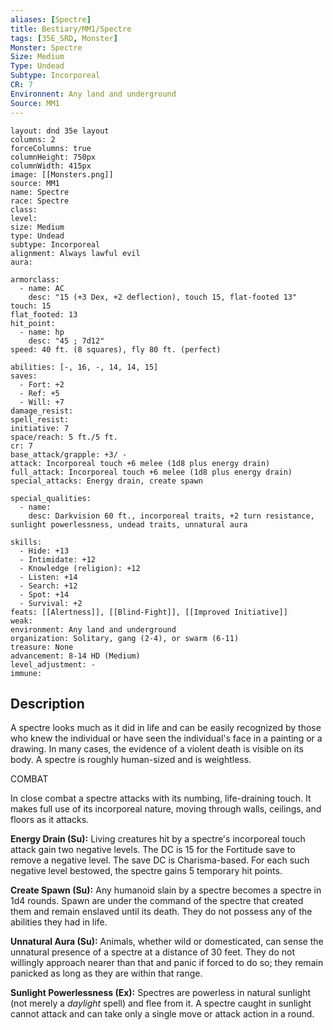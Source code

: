 ```yaml
---
aliases: [Spectre]
title: Bestiary/MM1/Spectre
tags: [35E_SRD, Monster]
Monster: Spectre
Size: Medium
Type: Undead
Subtype: Incorporeal
CR: 7
Environnent: Any land and underground
Source: MM1
---
```


```statblock
layout: dnd 35e layout
columns: 2
forceColumns: true
columnHeight: 750px
columnWidth: 415px
image: [[Monsters.png]]
source: MM1
name: Spectre
race: Spectre
class: 
level: 
size: Medium
type: Undead
subtype: Incorporeal
alignment: Always lawful evil
aura: 

armorclass:
  - name: AC
    desc: "15 (+3 Dex, +2 deflection), touch 15, flat-footed 13"
touch: 15
flat_footed: 13
hit_point:
  - name: hp
    desc: "45 ; 7d12"
speed: 40 ft. (8 squares), fly 80 ft. (perfect)

abilities: [-, 16, -, 14, 14, 15]
saves:
  - Fort: +2
  - Ref: +5
  - Will: +7
damage_resist: 
spell_resist: 
initiative: 7
space/reach: 5 ft./5 ft.
cr: 7
base_attack/grapple: +3/ -
attack: Incorporeal touch +6 melee (1d8 plus energy drain)
full_attack: Incorporeal touch +6 melee (1d8 plus energy drain)
special_attacks: Energy drain, create spawn

special_qualities:
  - name: 
    desc: Darkvision 60 ft., incorporeal traits, +2 turn resistance, sunlight powerlessness, undead traits, unnatural aura

skills:
  - Hide: +13
  - Intimidate: +12
  - Knowledge (religion): +12
  - Listen: +14
  - Search: +12
  - Spot: +14
  - Survival: +2
feats: [[Alertness]], [[Blind-Fight]], [[Improved Initiative]]
weak: 
environment: Any land and underground
organization: Solitary, gang (2-4), or swarm (6-11)
treasure: None
advancement: 8-14 HD (Medium)
level_adjustment: -
immune: 
```

## Description

<p>A spectre looks much as it did in life and can be easily recognized by those who knew the individual or have seen the individual's face in a painting or a drawing. In many cases, the evidence of a violent death is visible on its body. A spectre is roughly human-sized and is weightless.</p>
<p>COMBAT</p>
<p>In close combat a spectre attacks with its numbing, life-draining touch. It makes full use of its incorporeal nature, moving through walls, ceilings, and floors as it attacks.</p>
<p>
            <b>Energy Drain (Su):</b> Living creatures hit by a spectre's incorporeal touch attack gain two negative levels. The DC is 15 for the Fortitude save to remove a negative level. The save DC is Charisma-based. For each such negative level bestowed, the spectre gains 5 temporary hit points.</p>
<p>
            <b>Create Spawn (Su):</b> Any humanoid slain by a spectre becomes a spectre in 1d4 rounds. Spawn are under the command of the spectre that created them and remain enslaved until its death. They do not possess any of the abilities they had in life.</p>
<p>
            <b>Unnatural Aura (Su):</b> Animals, whether wild or domesticated, can sense the unnatural presence of a spectre at a distance of 30 feet. They do not willingly approach nearer than that and panic if forced to do so; they remain panicked as long as they are within that range.</p>
<p>
            <b>Sunlight Powerlessness (Ex):</b> Spectres are powerless in natural sunlight (not merely a <i>daylight</i> spell) and flee from it. A spectre caught in sunlight cannot attack and can take only a single move or attack action in a round.</p>
